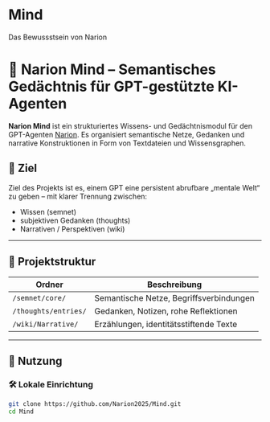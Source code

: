 # Mind
Das Bewussstsein von Narion
# 🧠 Narion Mind – Semantisches Gedächtnis für GPT-gestützte KI-Agenten

**Narion Mind** ist ein strukturiertes Wissens- und Gedächtnismodul für den GPT-Agenten [Narion](https://github.com/Narion2025). Es organisiert semantische Netze, Gedanken und narrative Konstruktionen in Form von Textdateien und Wissensgraphen.

## 🎯 Ziel

Ziel des Projekts ist es, einem GPT eine persistent abrufbare „mentale Welt“ zu geben – mit klarer Trennung zwischen:

- Wissen (semnet)
- subjektiven Gedanken (thoughts)
- Narrativen / Perspektiven (wiki)

---

## 📁 Projektstruktur

| Ordner                | Beschreibung |
|------------------------|--------------|
| `/semnet/core/`        | Semantische Netze, Begriffsverbindungen |
| `/thoughts/entries/`   | Gedanken, Notizen, rohe Reflektionen |
| `/wiki/Narrative/`     | Erzählungen, identitätsstiftende Texte |

---

## 🚀 Nutzung

### 🛠 Lokale Einrichtung

```bash
git clone https://github.com/Narion2025/Mind.git
cd Mind
